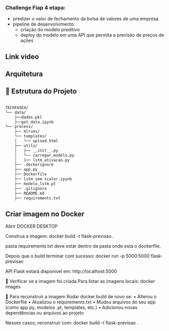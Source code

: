 ### Challenge Fiap 4 etapa:

- predizer o valor de fechamento da bolsa de valores de uma empresa 
- pipeline de desenvolvimento:
    - criação do modelo preditivo
    - deploy do modelo em uma API que permita a previsão de preços de ações


## Link video

## Arquitetura

## 📁 Estrutura do Projeto

```bash

TECHFASE4/
└── data/
    ├──dados.pkl
    ├──get_data.ipynb
└── process/
    ├── mlruns/
    └── templates/
    │   └── upload.html
    ├── utils/
    │   ├── __init__.py
    │   └── carregar_modelo.py
    │   ├── lstm_ativacao.py
    ├── .dockerignore    
    ├── app.py
    ├── Dockerfile   
    ├── lstm sem scaler.ipynb
    ├── modelo_lstm.pt
    ├── .gitignore
    ├── README.md
    ├── requirements.txt
```

## Criar imagem no Docker

Abrir DOCKER DESKTOP

Construa a imagem: docker build -t flask-previsao .

pasta requirements.txt deve estar dentro da pasta onde esta o dockerfile.

Depois que o build terminar com sucesso: docker run -p 5000:5000 flask-previsao

API Flask estará disponível em:
http://localhost:5000


🧪 Verificar se a imagem foi criada
Para listar as imagens locais: docker images


🔁 Para reconstruir a imagem
Rodar docker build de novo se:
•	Alterou o Dockerfile
•	Atualizou o requirements.txt
•	Mudou arquivos do seu app (como app.py, modelos .pt, templates, etc.)
•	Adicionou novas dependências ou arquivos ao projeto

Nesses casos, reconstruir com: docker build -t flask-previsao . 
